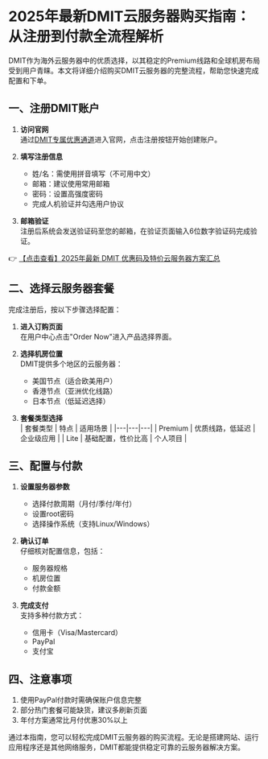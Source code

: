 # 2025年最新DMIT云服务器购买指南：从注册到付款全流程解析

DMIT作为海外云服务器中的优质选择，以其稳定的Premium线路和全球机房布局受到用户青睐。本文将详细介绍购买DMIT云服务器的完整流程，帮助您快速完成配置和下单。

## 一、注册DMIT账户

1. **访问官网**  
   通过[DMIT专属优惠通道](https://bit.ly/dmit_coupon)进入官网，点击注册按钮开始创建账户。

2. **填写注册信息**  
   - 姓/名：需使用拼音填写（不可用中文）
   - 邮箱：建议使用常用邮箱
   - 密码：设置高强度密码
   - 完成人机验证并勾选用户协议

3. **邮箱验证**  
   注册后系统会发送验证码至您的邮箱，在验证页面输入6位数字验证码完成验证。

👉 [【点击查看】2025年最新 DMIT 优惠码及特价云服务器方案汇总](https://bit.ly/dmit_coupon)

## 二、选择云服务器套餐

完成注册后，按以下步骤选择配置：

1. **进入订购页面**  
   在用户中心点击"Order Now"进入产品选择界面。

2. **选择机房位置**  
   DMIT提供多个地区的云服务器：
   - 美国节点（适合欧美用户）
   - 香港节点（亚洲优化线路）
   - 日本节点（低延迟选择）

3. **套餐类型选择**  
   | 套餐类型 | 特点 | 适用场景 |
   |---|---|---|
   | Premium | 优质线路，低延迟 | 企业级应用 |
   | Lite | 基础配置，性价比高 | 个人项目 |

## 三、配置与付款

1. **设置服务器参数**  
   - 选择付款周期（月付/季付/年付）
   - 设置root密码
   - 选择操作系统（支持Linux/Windows）

2. **确认订单**  
   仔细核对配置信息，包括：
   - 服务器规格
   - 机房位置
   - 付款金额

3. **完成支付**  
   支持多种付款方式：
   - 信用卡（Visa/Mastercard）
   - PayPal
   - 支付宝

## 四、注意事项

1. 使用PayPal付款时需确保账户信息完整
2. 部分热门套餐可能缺货，建议多刷新页面
3. 年付方案通常比月付优惠30%以上

通过本指南，您可以轻松完成DMIT云服务器的购买流程。无论是搭建网站、运行应用程序还是其他网络服务，DMIT都能提供稳定可靠的云服务器解决方案。